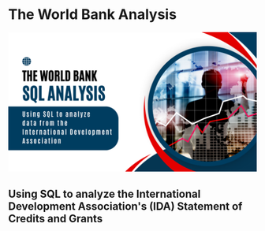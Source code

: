 # The World Bank Analysis <br>
<img src="images/The World Bank.png?raw=true"/> <br>
## Using SQL to analyze the International Development Association's (IDA) Statement of Credits and Grants
